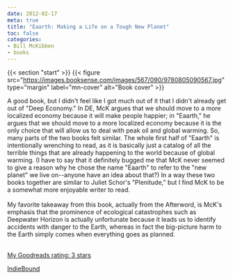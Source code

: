 ```yaml
---
date: 2012-02-17
meta: true
title: "Eaarth: Making a Life on a Tough New Planet"
toc: false
categories:
- Bill McKibben
- books
---
```


{{< section "start" >}}
{{< figure src="https://images.booksense.com/images/567/090/9780805090567.jpg" type="margin" label="mn-cover" alt="Book cover" >}}

A good book, but I didn't feel like I got much out of it that I didn't already get out of "Deep Economy." In DE, McK argues that we should move to a more localized economy because it will make people happier; in "Eaarth," he argues that we should move to a more localized economy because it is the only choice that will allow us to deal with peak oil and global warming. So, many parts of the two books felt similar. The whole first half of "Eaarth" is intentionally wrenching to read, as it is basically just a catalog of all the terrible things that are already happening to the world because of global warming. (I have to say that it definitely bugged me that McK never seemed to give a reason why he chose the name "Eaarth" to refer to the "new planet" we live on--anyone have an idea about that?) In a way these two books together are similar to Juliet Schor's "Plenitude," but I find McK to be a somewhat more enjoyable writer to read.<br /><br />My favorite takeaway from this book, actually from the Afterword, is McK's emphasis that the prominence of ecological catastrophes such as Deepwater Horizon is actually unfortunate because it leads us to identify accidents with danger to the Earth, whereas in fact the big-picture harm to the Earth simply comes when everything goes as planned.<br /><br />

[My Goodreads rating: 3 stars](https://www.goodreads.com/review/show/275257790)  

[IndieBound](https://www.indiebound.org/book/9780805090567)
